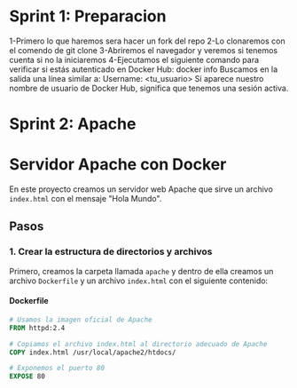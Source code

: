 # Sprint 1: Preparacion

 1-Primero lo que haremos sera hacer un fork del repo 
 2-Lo clonaremos con el comendo de git clone
 3-Abriremos el navegador y veremos si tenemos cuenta si no la iniciaremos
 4-Ejecutamos el siguiente comando para verificar si estás autenticado en Docker Hub:
 docker info
 Buscamos en la salida una línea similar a:
 Username: <tu_usuario>
 Si aparece nuestro nombre de usuario de Docker Hub, significa que tenemos una sesión activa.
 

 # Sprint 2: Apache 

  # Servidor Apache con Docker

En este proyecto creamos un servidor web Apache que sirve un archivo `index.html` con el mensaje "Hola Mundo".

## Pasos

### 1. Crear la estructura de directorios y archivos
Primero, creamos la carpeta llamada `apache` y dentro de ella creamos un archivo `Dockerfile` y un archivo `index.html` con el siguiente contenido:

#### Dockerfile
```dockerfile
# Usamos la imagen oficial de Apache
FROM httpd:2.4

# Copiamos el archivo index.html al directorio adecuado de Apache
COPY index.html /usr/local/apache2/htdocs/

# Exponemos el puerto 80
EXPOSE 80

  



